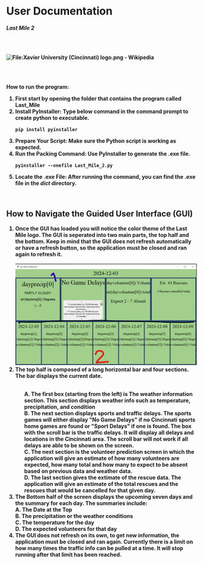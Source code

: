 # <strong>User Documentation<strong>
<p><em>Last Mile 2</em><p>
<img src="https://upload.wikimedia.org/wikipedia/commons/6/66/Xavier_University_%28Cincinnati%29_logo.png" jsaction="" class="sFlh5c FyHeAf iPVvYb" style="max-width: 536px; height: 92px; margin: 47px 0px; width: 350px;" alt="File:Xavier University (Cincinnati) logo.png - Wikipedia" jsname="kn3ccd" aria-hidden="false">
<p>
How to run the program: 
<ol>
<li>First start by opening the folder that contains the program called Last_Mile</li>
<li> Install PyInstaller:
    Type below command in the command prompt to create python to executable. 
    
    pip install pyinstaller

</li>
    <li> Prepare Your Script: 
    Make sure the Python script is working as expected.
    </li>
    <li> Run the Packing Command:
    Use PyInstaller to generate the .exe file.

    pyinstaller --onefile Last_Mile_2.py
</li>
    <li>Locate the .exe File:
    After running the command, you can find the .exe file in the <em>dict</em> directory.
    </li>
</ol>
</p> 

<br> 

<p><h2>
How to Navigate the Guided User Interface (GUI)
</h2>

<ol>
<li> Once the GUI has loaded you will notice the color theme of the Last Mile logo. The GUI is seperated into two main parts, the top half and the bottom. Keep in mind that the GUI does not refresh automatically or have a refresh button, so the application must be closed and ran again to refresh it.
</li>
<br>

<img src="GUI1.PNG" alt="GUI image"> 

<li> The top half is composed of a long horizontal bar and four sections. The bar displays the current date.
</li>

<br>
<ol> A. The first box (starting from the left) is The weather information section. This section displays weather info such as temperature, precipitation, and condition 
<br>
B. The next section displays sports and traffic delays. The sports games will either display "No Game Delays" if no Cincinnati sports home games are found or "Sport Delays" if one is found.
The box with the scroll bar is the traffic delays. It will display all delays and locations in the Cincinnati area. The scroll bar will not work if all delays are able to be shown on the screen.
<br>
C. The next section is the volunteer prediction screen in which the application will give an estimate of how many volunteers are expected, how many total and how many to expect to be absent based on previous data and weather data. 
<br>
D. The last section gives the extimate of the rescue data. The application will give an estimate of the total rescues and the rescues that would be cancelled for that given day. 

</ol>

<li>The Bottom half of the screen displays the upcoming seven days and the summary for each day. The summaries include:</li>
A. The Date at the Top
<br>
B. The precipitation or the weather conditions
<br>
C. The temperature for the day
<br>
D. The expected volunteers for that day

<br>
<li> The GUI does not refresh on its own, to get new information, the application must be closed and ran again. Currently there is a limit on how many times the traffic info can be pulled at a time. It will stop running after that limit has been reached.

</p>
